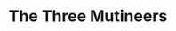 ---
layout: game
title: "The Three Mutineers"
platform: "Unity"
language: "C#"
permalink: /programming/games/the_three_mutineers.html
has_itch_link: "Yes"
youtube_link: "https://www.youtube.com/embed/HJ8OPQiPcB0"
project_image: "/assets/images/programming/the_three_mutineers.png"
project_blurb: "The Three Mutineers is a 2D three-player cooperative game developed by myself and two others at the 2019 Texas A&amp;M Chillennium Game Jam, created and prepared for judging in under 48 hours based on a given theme: \"All For One And One For All\" Two teammates used Adobe Photoshop to hand-craft the art for characters and scenery while I focused primarily on puzzle mechanics, scripts to program the puzzles, movement, and tilemap manipulation."
roles: "Puzzle mechanics, programming, movement, tilemap animation, character animation"
platform_support: "Windows 10"
controls: "Player 1: WASD to move, Spacebar to attack/interact. Players 2 and 3: Xbox joysticks to move and A to attack/interact."
requires_privileges: "No"
actively_developing: "No"
what_i_learned: "I learned about tilemap manipulation, 3-player controller input challenges, and utilizing mechanics to solve puzzles."
---